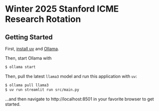 # Winter 2025 Stanford ICME Research Rotation

## Getting Started

First, [install uv](https://docs.astral.sh/uv/getting-started/installation/) and [Ollama](https://ollama.com/).

Then, start Ollama with

```sh
$ ollama start
```

Then, pull the latest `llama3` model and run this application with `uv`:

```sh
$ ollama pull llama3
$ uv run streamlit run src/main.py
```

...and then navigate to http://localhost:8501 in your favorite browser to get started.
